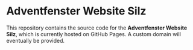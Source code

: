 # Adventfenster Website Silz

This repository contains the source code for the **Adventfenster Website Silz**, which is
currently hosted on GitHub Pages. A custom domain will eventually be provided.
